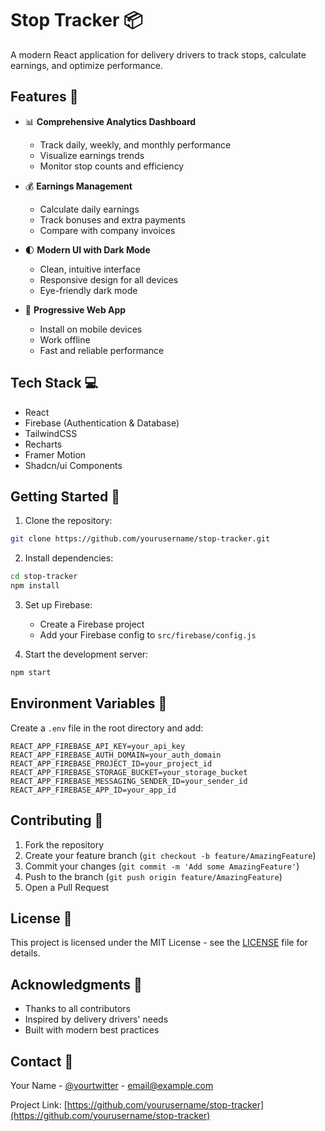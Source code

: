 # Stop Tracker 📦

A modern React application for delivery drivers to track stops, calculate earnings, and optimize performance.

## Features 🚀

- 📊 **Comprehensive Analytics Dashboard**
  - Track daily, weekly, and monthly performance
  - Visualize earnings trends
  - Monitor stop counts and efficiency

- 💰 **Earnings Management**
  - Calculate daily earnings
  - Track bonuses and extra payments
  - Compare with company invoices

- 🌓 **Modern UI with Dark Mode**
  - Clean, intuitive interface
  - Responsive design for all devices
  - Eye-friendly dark mode

- 📱 **Progressive Web App**
  - Install on mobile devices
  - Work offline
  - Fast and reliable performance

## Tech Stack 💻

- React
- Firebase (Authentication & Database)
- TailwindCSS
- Recharts
- Framer Motion
- Shadcn/ui Components

## Getting Started 🏁

1. Clone the repository:
```bash
git clone https://github.com/yourusername/stop-tracker.git
```

2. Install dependencies:
```bash
cd stop-tracker
npm install
```

3. Set up Firebase:
   - Create a Firebase project
   - Add your Firebase config to `src/firebase/config.js`

4. Start the development server:
```bash
npm start
```

## Environment Variables 🔐

Create a `.env` file in the root directory and add:

```env
REACT_APP_FIREBASE_API_KEY=your_api_key
REACT_APP_FIREBASE_AUTH_DOMAIN=your_auth_domain
REACT_APP_FIREBASE_PROJECT_ID=your_project_id
REACT_APP_FIREBASE_STORAGE_BUCKET=your_storage_bucket
REACT_APP_FIREBASE_MESSAGING_SENDER_ID=your_sender_id
REACT_APP_FIREBASE_APP_ID=your_app_id
```

## Contributing 🤝

1. Fork the repository
2. Create your feature branch (`git checkout -b feature/AmazingFeature`)
3. Commit your changes (`git commit -m 'Add some AmazingFeature'`)
4. Push to the branch (`git push origin feature/AmazingFeature`)
5. Open a Pull Request

## License 📄

This project is licensed under the MIT License - see the [LICENSE](LICENSE) file for details.

## Acknowledgments 🙏

- Thanks to all contributors
- Inspired by delivery drivers' needs
- Built with modern best practices

## Contact 📧

Your Name - [@yourtwitter](https://twitter.com/yourtwitter) - email@example.com

Project Link: [https://github.com/yourusername/stop-tracker](https://github.com/yourusername/stop-tracker)
